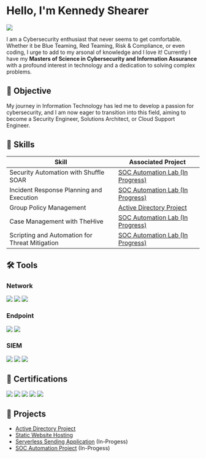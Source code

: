 # Hello, I'm Kennedy Shearer
<a href="https://www.linkedin.com/in/kennedyshearer"><img src="https://img.shields.io/badge/-LinkedIn-0072b1?&style=for-the-badge&logo=linkedin&logoColor=white" /></a>

I am a Cybersecurity enthusiast that never seems to get comfortable. Whether it be Blue Teaming, Red Teaming, Risk & Compliance, or even coding, I urge to add to my arsonal of knowledge and I love it! Currently I have my **Masters of Science in Cybersecurity and Information Assurance** with a profound interest in technology and a dedication to solving complex problems.

## 🌱 Objective

My journey in Information Technology has led me to develop a passion for cybersecurity, and I am now eager to transition into this field, aiming to become a Security Engineer, Solutions Architect, or Cloud Support Engineer.

## 💪 Skills

| Skill                                         | Associated Project         |
|-----------------------------------------------|----------------------------|
| Security Automation with Shuffle SOAR         | <a href="https://github.com/kennedyshearer/SOC-Automation-Project">SOC Automation Lab (In Progress)|
| Incident Response Planning and Execution      | <a href="https://github.com/kennedyshearer/SOC-Automation-Project">SOC Automation Lab (In Progress)|
| Group Policy Management                       | <a href="https://github.com/kennedyshearer/Active-Directory-Project">Active Directory Project|
| Case Management with TheHive                  | <a href="https://github.com/kennedyshearer/SOC-Automation-Project">SOC Automation Lab (In Progress)|
| Scripting and Automation for Threat Mitigation | <a href="https://github.com/kennedyshearer/SOC-Automation-Project">SOC Automation Lab (In Progress)|

## 🛠️ Tools

### Network
<div>
    <img src="https://img.shields.io/badge/-Wireshark-1679A7?&style=for-the-badge&logo=Wireshark&logoColor=white" />
    <img src="https://img.shields.io/badge/-Suricata-EF3B2D?&style=for-the-badge&logo=Suricata&logoColor=white" />
    <img src="https://img.shields.io/badge/-Zeek-777BB4?&style=for-the-badge&logo=Zeek&logoColor=white" />
</div>

### Endpoint
<div>
    <img src="https://img.shields.io/badge/-Microsoft_Defender_for_Endpoint-00A4EF?&style=for-the-badge&logo=Microsoft&logoColor=white" />
    <img src="https://img.shields.io/badge/-Velociraptor-4B275F?&style=for-the-badge&logo=Velociraptor&logoColor=white" />
</div>

### SIEM
<div>
    <img src="https://img.shields.io/badge/-Microsoft_Sentinel-0078D4?&style=for-the-badge&logo=Microsoft&logoColor=white" />
    <img src="https://img.shields.io/badge/-Splunk-000000?&style=for-the-badge&logo=Splunk&logoColor=white" />
    <img src="https://img.shields.io/badge/-Elastic-005571?&style=for-the-badge&logo=Elastic&logoColor=white" />
</div>

## 📝 Certifications

<div>
<a href="https://www.credly.com/badges/56e03886-0556-435f-9576-8a804a39a75b/public_url"><img src="https://img.shields.io/badge/-Pentest%2B-FF0000?style=for-the-badge&logo=CompTIA&logoColor=white" /></a>
<a href="https://www.credly.com/badges/766bfb5f-88e8-4e52-894f-8ac25e89d812/public_url"><img src="https://img.shields.io/badge/-CySA%2B-006400?&style=for-the-badge&logo=CompTIA&logoColor=white" /></a>
<a href="https://www.credly.com/badges/df3c261f-d766-4504-b622-15150b495695/public_url"><img src="https://img.shields.io/badge/-Security%2B-FF8000?&style=for-the-badge&logo=CompTIA&logoColor=white" /></a>
<a href="https://www.credly.com/badges/3ee76336-39a9-40a7-82b1-705a457a5a2d/public_url"><img src="https://img.shields.io/badge/-Network%2B-007ACC?&style=for-the-badge&logo=CompTIA&logoColor=white" /></a>
<a href="https://www.credly.com/badges/4e4d90cc-f2d0-4b5d-8ab9-cefe4d32044b/public_url"><img src="https://img.shields.io/badge/-Google%20Cybersecurity%20Professional-000080?&style=for-the-badge&logo=Google&logoColor=white" /></a>
</div>

## 🚧 Projects
- [Active Directory Project](https://github.com/kennedyshearer/Active-Directory-Project)
- [Static Website Hosting](https://github.com/kennedyshearer/Static-Website-Hosting)
- [Serverless Sending Application](https://github.com/kennedyshearer/Serverless-Sending-Application) (In-Progess)
- [SOC Automation Project](https://github.com/kennedyshearer/SOC-Automation-Project) (In-Progess)
